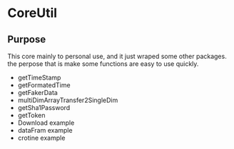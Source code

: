 # CoreUtil
## Purpose 
This core mainly to personal use, and it just wraped some other packages. the perpose that is make some functions are easy to use quickly.
- getTimeStamp
- getFormatedTime
- getFakerData
- multiDimArrayTransfer2SingleDim
- getSha1Password
- getToken
- Download example
- dataFram example
- crotine example

